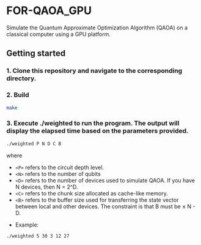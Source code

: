 # FOR-QAOA_GPU
Simulate the Quantum Approximate Optimization Algorithm (QAOA) on a classical computer using a GPU platform.

## Getting started

### 1. Clone this repository and navigate to the corresponding directory.

### 2. Build
```bash
make
```
### 3. Execute ./weighted to run the program. The output will display the elapsed time based on the parameters provided.
```bash
./weighted P N D C B
```
 where 
 * `<P>` refers to the circuit depth level.
 * `<N>` refers to the number of qubits
 * `<D>` refers to the number of devices used to simulate QAOA. If you have N devices, then N = 2^D.
 * `<C>` refers to the chunk size allocated as cache-like memory.
 * `<B>` refers to the buffer size used for transferring the state vector between local and other devices. The constraint is that B must be ≤ N - D.
- Example: 
```bash
./weighted 5 30 3 12 27
```
